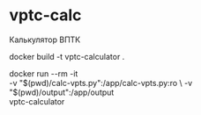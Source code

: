 # vptc-calc
Калькулятор ВПТК

docker build -t vptc-calculator .

docker run --rm -it \
  -v "$(pwd)/calc-vpts.py":/app/calc-vpts.py:ro \
  -v "$(pwd)/output":/app/output \
  vptc-calculator
